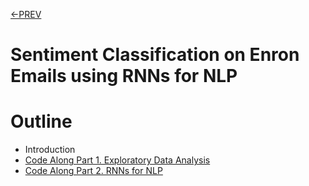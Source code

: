 [<-PREV ](../project.md)

# Sentiment Classification on Enron Emails using RNNs for NLP

# Outline
- Introduction
- [Code Along Part 1. Exploratory Data Analysis](enronemail-part1-2.md)
- [Code Along Part 2. RNNs for NLP](enronemail-part2.md)
